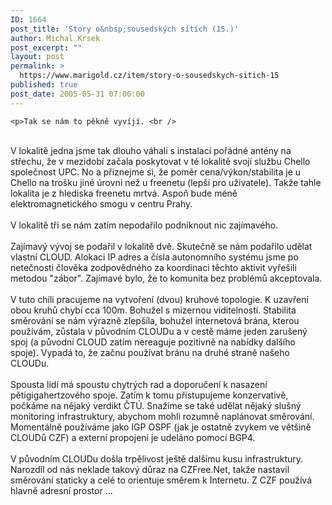 ```yaml
---
ID: 1664
post_title: 'Story o&nbsp;sousedských sítích (15.)'
author: Michal Krsek
post_excerpt: ""
layout: post
permalink: >
  https://www.marigold.cz/item/story-o-sousedskych-sitich-15
published: true
post_date: 2005-05-31 07:00:00
---
```

	<p>Tak se nám to pěkně vyvíjí. <br />
<br />
V lokalitě jedna jsme tak dlouho váhali s instalací pořádné antény na
střechu, že v mezidobí začala poskytovat v té lokalitě svojí službu
Chello společnost UPC. No a přiznejme si, že poměr cena/výkon/stabilita
je u Chello na trošku jiné úrovni než u freenetu (lepší pro uživatele).
Takže tahle lokalita je z hlediska freenetu mrtvá. Aspoň bude méně
elektromagnetického smogu v centru Prahy.<br />
<br />
V lokalitě tři se nám zatím nepodařilo podniknout nic zajímavého. <br />
<br />
Zajímavý vývoj se podařil v lokalitě dvě. Skutečně se nám podařilo
udělat vlastní CLOUD. Alokaci IP adres a čísla autonomního systému jsme
po netečnosti člověka zodpovědného za koordinaci těchto aktivit
vyřešili metodou "zábor". Zajímavé bylo, že to komunita bez problémů
akceptovala. <br />
<br />
V tuto chíli pracujeme na vytvoření (dvou) kruhové topologie. K
uzavření obou kruhů chybí cca 100m. Bohužel s mizernou viditelností.
Stabilita směrování se nám výrazně zlepšíla, bohužel internetová brána,
kterou používám, zůstala v původním CLOUDu a v cestě máme jeden
zarušený spoj (a původní CLOUD zatím nereaguje pozitivně na nabídky
dalšího spoje). Vypadá to, že začnu používat bránu na druhé straně
našeho CLOUDu.<br />
<br />
Spousta lidí má spoustu chytrých rad a doporučení k nasazení
pětigigahertzového spoje. Zatím k tomu přistupujeme konzervativě,
počkáme na nějaký verdikt ČTÚ. Snažíme se také udělat nějaký slušný
monitoring infrastruktury, abychom mohli rozumně naplánovat směrování.
Momentálně používáme jako IGP OSPF (jak je ostatně zvykem ve většině
CLOUDů CZF) a externí propojení je udeláno pomocí BGP4. <br />
<br />
V původním CLOUDu došla trpělivost ještě dalšímu kusu infrastruktury.
Narozdíl od nás neklade takový důraz na CZFree.Net, takže nastavil
směrování staticky a celé to orientuje směrem k Internetu. Z CZF
používá hlavně adresní prostor ... </p>